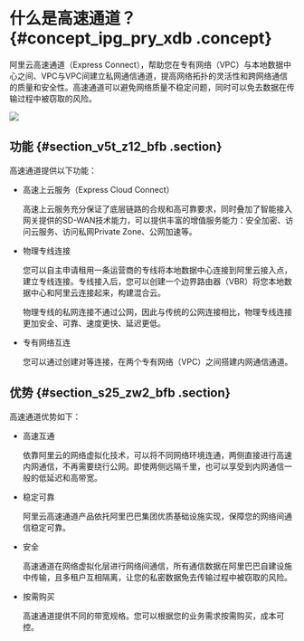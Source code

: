 # 什么是高速通道？ {#concept_ipg_pry_xdb .concept}

阿里云高速通道（Express Connect），帮助您在专有网络（VPC）与本地数据中心之间、VPC与VPC间建立私网通信通道，提高网络拓扑的灵活性和跨网络通信的质量和安全性。高速通道可以避免网络质量不稳定问题，同时可以免去数据在传输过程中被窃取的风险。

![](http://static-aliyun-doc.oss-cn-hangzhou.aliyuncs.com/assets/img/13811/15580809204200_zh-CN.jpg)

## 功能 {#section_v5t_z12_bfb .section}

高速通道提供以下功能：

-   高速上云服务（Express Cloud Connect）

    高速上云服务充分保证了底层链路的合规和高可靠要求，同时叠加了智能接入网关提供的SD-WAN技术能力，可以提供丰富的增值服务能力：安全加密、访问云服务、访问私网Private Zone、公网加速等。

-   物理专线连接

    您可以自主申请租用一条运营商的专线将本地数据中心连接到阿里云接入点，建立专线连接。专线接入后，您可以创建一个边界路由器（VBR）将您本地数据中心和阿里云连接起来，构建混合云。

    物理专线的私网连接不通过公网，因此与传统的公网连接相比，物理专线连接更加安全、可靠、速度更快、延迟更低。

-   专有网络互连

    您可以通过创建对等连接，在两个专有网络（VPC）之间搭建内网通信通道。


## 优势 {#section_s25_zw2_bfb .section}

高速通道优势如下：

-   高速互通

    依靠阿里云的网络虚拟化技术，可以将不同网络环境连通，两侧直接进行高速内网通信，不再需要绕行公网。即使两侧远隔千里，也可以享受到内网通信一般的低延迟和高带宽。

-   稳定可靠

    阿里云高速通道产品依托阿里巴巴集团优质基础设施实现，保障您的网络间通信稳定可靠。

-   安全

    高速通道在网络虚拟化层进行网络间通信，所有通信数据在阿里巴巴自建设施中传输，且多租户互相隔离，让您的私密数据免去传输过程中被窃取的风险。

-   按需购买

    高速通道提供不同的带宽规格。您可以根据您的业务需求按需购买，成本可控。


